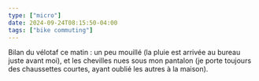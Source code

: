 ```yaml
---
type: ["micro"]
date: 2024-09-24T08:15:50-04:00
tags: ["bike commuting"]
---
```

Bilan du vélotaf ce matin : un peu mouillé (la pluie est arrivée au bureau juste avant moi), et les chevilles nues sous mon pantalon (je porte toujours des chaussettes courtes, ayant oublié les autres à la maison).
